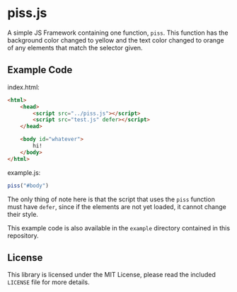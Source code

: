 # piss.js

A simple JS Framework containing one function, `piss`. This function has the background color changed to yellow and the text color changed to orange of any elements that match the selector given.

## Example Code
index.html: 
```html
<html>
    <head>
        <script src="../piss.js"></script>
        <script src="test.js" defer></script>
    </head>

    <body id="whatever">
        hi!
    </body>
</html>
```

example.js:
```js
piss("#body")
```

The only thing of note here is that the script that uses the `piss` function must have `defer`, since if the elements are not yet loaded, it cannot change their style.

This example code is also available in the `example` directory contained in this repository.

## License

This library is licensed under the MIT License, please read the included `LICENSE` file for more details.